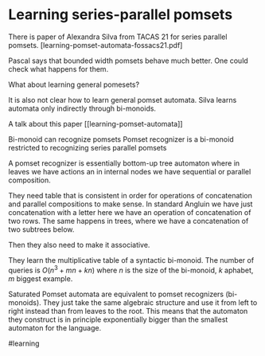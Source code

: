 # Learning series-parallel pomsets

There is paper of Alexandra Silva from TACAS 21 for series parallel pomsets.
[learning-pomset-automata-fossacs21.pdf]

Pascal says that bounded width pomsets behave much better. One could check what happens for them.

What about learning general pomesets? 

It is also not clear how to learn general pomset automata. Silva learns automata
only indirectly through bi-monoids.

A talk about this paper [[learning-pomset-automata]]

Bi-monoid can recognize pomsets
Pomset recognizer is a bi-monoid restricted to recognizing series parallel
pomsets

A pomset recognizer is essentially bottom-up tree automaton where in leaves we
have actions an in internal nodes we have sequential or parallel composition.

They need table that is consistent in order for operations of concatenation and
parallel compositions to make sense.
In standard Angluin we have just concatenation with a letter here we have an
operation of concatenation of two rows. 
The same happens in trees, where we have a concatenation of two subtrees below.

Then they also need to make it associative.

They learn the multiplicative table of a syntactic bi-monoid. 
The number of queries is $O(n^3+mn+kn)$ where $n$ is the size of the bi-monoid,
$k$ aphabet, $m$ biggest example.

Saturated Pomset automata are equivalent to pomset recognizers (bi-monoids).
They just take the same algebraic structure and use it from left to right
instead than from leaves to the root. 
This means that the automaton they construct is in principle exponentially
bigger than the smallest automaton for the language. 

#learning